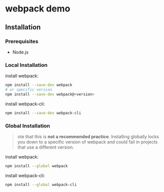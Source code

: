 # webpack demo

## Installation

### Prerequisites

- Node.js

### Local Installation

install webpack:

``` bash
npm install --save-dev webpack
# or specific version
npm install --save-dev webpack@<version>
```

install webpack-cli:

``` bash
npm install --save-dev webpack-cli
```

### Global Installation

> ote that this is **not a recommended practice**. Installing globally locks you down to a specific version of webpack and could fail in projects that use a different version.

install webpack:


``` bash
npm install --global webpack
```

install webpack-cli:

```bash
npm install --global webpack-cli
```

